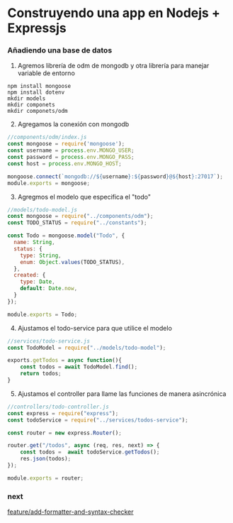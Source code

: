 # Construyendo una app en Nodejs + Expressjs

### Añadiendo una base de datos

1) Agremos librería de odm de mongodb y otra librería para manejar variable de entorno

```
npm install mongoose
npm install dotenv
mkdir models
mkdir componets
mkdir componets/odm
```

2) Agregamos la conexión con mongodb
```js
//components/odm/index.js
const mongoose = require('mongoose');
const username = process.env.MONGO_USER;
const password = process.env.MONGO_PASS;
const host = process.env.MONGO_HOST;

mongoose.connect(`mongodb://${username}:${password}@${host}:27017`);
module.exports = mongoose;
```

3) Agregmos el modelo que especifica el "todo"

```js
//models/todo-model.js
const mongoose = require("../components/odm");
const TODO_STATUS = require("../constants");

const Todo = mongoose.model("Todo", {
  name: String,
  status: {
    type: String,
    enum: Object.values(TODO_STATUS),
  },
  created: {
    type: Date,
    default: Date.now,
  }
});

module.exports = Todo;

```

4) Ajustamos el todo-service para que utilice el modelo
```js
//services/todo-service.js
const TodoModel = require("../models/todo-model");

exports.getTodos = async function(){
    const todos = await TodoModel.find();
    return todos;
}
```

5) Ajustamos el controller para llame las funciones de manera asincrónica
```js
//controllers/todo-controller.js
const express = require("express");
const todoService = require("../services/todos-service");

const router = new express.Router();

router.get("/todos", async (req, res, next) => {
    const todos =  await todoService.getTodos();
    res.json(todos);
});

module.exports = router;
```

### next

[feature/add-formatter-and-syntax-checker](https://github.com/martindrq/nodejs-demo/tree/feature/add-formatter-and-syntax-checker)
